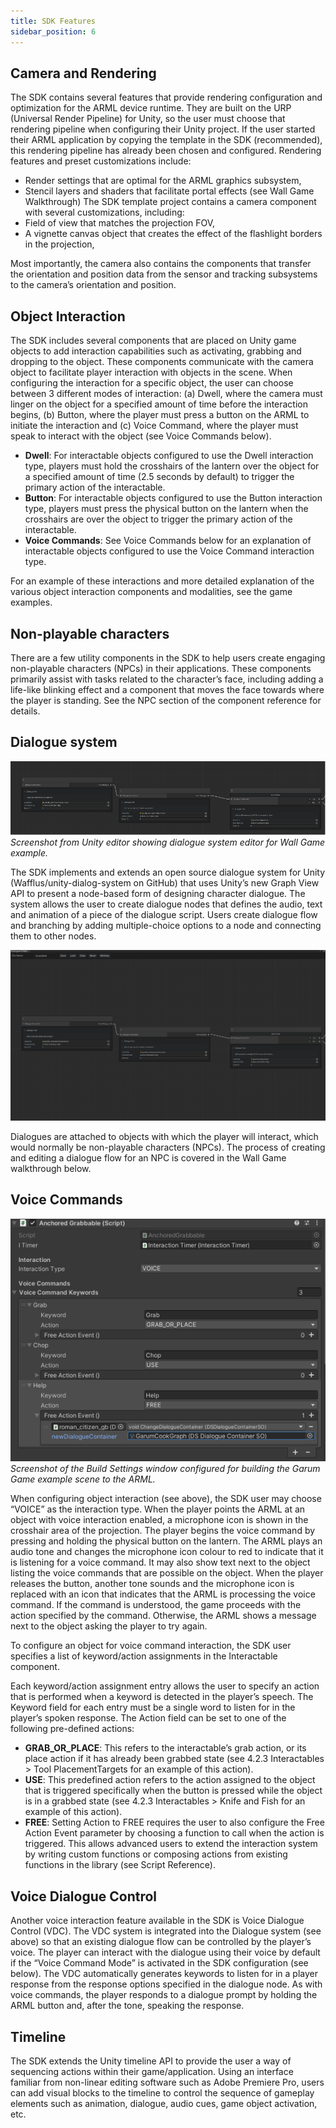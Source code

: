 ```yaml
---
title: SDK Features 
sidebar_position: 6
---
```


## Camera and Rendering

The SDK contains several features that provide rendering configuration and optimization for the ARML device runtime. They are built on the URP (Universal Render Pipeline) for Unity, so the user must choose that rendering pipeline when configuring their Unity project. If the user started their ARML application by copying the template in the SDK (recommended), this rendering pipeline has already been chosen and configured. 
Rendering features and preset customizations include:
-	Render settings that are optimal for the ARML graphics subsystem,
-	Stencil layers and shaders that facilitate portal effects (see Wall Game Walkthrough)
The SDK template project contains a camera component with several customizations, including:
-	Field of view that matches the projection FOV,
-	A vignette canvas object that creates the effect of the flashlight borders in the projection,

Most importantly, the camera also contains the components that transfer the orientation and position data from the sensor and tracking subsystems to the camera’s orientation and position.

## Object Interaction

The SDK includes several components that are placed on Unity game objects to add interaction capabilities such as activating, grabbing and dropping to the object. These components communicate with the camera object to facilitate player interaction with objects in the scene. When configuring the interaction for a specific object, the user can choose between 3 different modes of interaction: (a) Dwell, where the camera must linger on the object for a specified amount of time before the interaction begins, (b) Button, where the player must press a button on the ARML to initiate the interaction and (c) Voice Command, where the player must speak to interact with the object (see Voice Commands below). 
- **Dwell**: For interactable objects configured to use the Dwell interaction type, players must hold the crosshairs of the lantern over the object for a specified amount of time (2.5 seconds by default) to trigger the primary action of the interactable. 
- **Button**: For interactable objects configured to use the Button interaction type, players must press the physical button on the lantern when the crosshairs are over the object to trigger the primary action of the interactable. 
- **Voice Commands**: See Voice Commands below for an explanation of interactable objects configured to use the Voice Command interaction type. 

For an example of these interactions and more detailed explanation of the various object interaction components and modalities, see the game examples.

##	Non-playable characters
There are a few utility components in the SDK to help users create engaging non-playable characters (NPCs) in their applications. These components primarily assist with tasks related to the character’s face, including adding a life-like blinking effect and a component that moves the face towards where the player is standing. See the NPC section of the component reference for details.

##	Dialogue system
![](./assets/arml-wallgame-dialogue.png)  
*Screenshot from Unity editor showing dialogue system editor for Wall Game example.*

The SDK implements and extends an open source dialogue system for Unity (Wafflus/unity-dialog-system on GitHub) that uses Unity’s new Graph View API to present a node-based form of designing character dialogue. The system allows the user to create dialogue nodes that defines the audio, text and animation of a piece of the dialogue script. Users create dialogue flow and branching by adding multiple-choice options to a node and connecting them to other nodes. 

![](./assets/Pasted%20image%2020240119131638.png)

Dialogues are attached to objects with which the player will interact, which would normally be non-playable characters (NPCs). The process of creating and editing a dialogue flow for an NPC is covered in the Wall Game walkthrough below. 

##	Voice Commands
![](./assets/arml-voice-commands.png) 
*Screenshot of the Build Settings window configured for building the Garum Game example scene to the ARML.*

When configuring object interaction (see above), the SDK user may choose “VOICE” as the interaction type. When the player points the ARML at an object with voice interaction enabled, a microphone icon is shown in the crosshair area of the projection. The player begins the voice command by pressing and holding the physical button on the lantern. The ARML plays an audio tone and changes the microphone icon colour to red to indicate that it is listening for a voice command. It may also show text next to the object listing the voice commands that are possible on the object. When the player releases the button, another tone sounds and the microphone icon is replaced with an icon that indicates that the ARML is processing the voice command. If the command is understood, the game proceeds with the action specified by the command. Otherwise, the ARML shows a message next to the object asking the player to try again.

To configure an object for voice command interaction, the SDK user specifies a list of keyword/action assignments in the Interactable component.

Each keyword/action assignment entry allows the user to specify an action that is performed when a keyword is detected in the player’s speech. The Keyword field for each entry must be a single word to listen for in the player’s spoken response. The Action field can be set to one of the following pre-defined actions:
- **GRAB_OR_PLACE**: This refers to the interactable’s grab action, or its place action if it has already been grabbed state (see 4.2.3 Interactables > Tool PlacementTargets for an example of this action). 
- **USE**: This predefined action refers to the action assigned to the object that is triggered specifically when the button is pressed while the object is in a grabbed state (see 4.2.3 Interactables > Knife and Fish for an example of this action). 
- **FREE**: Setting Action to FREE requires the user to also configure the Free Action Event parameter by choosing a function to call when the action is triggered. This allows advanced users to extend the interaction system by writing custom functions or composing actions from existing functions in the library (see Script Reference).

## Voice Dialogue Control
Another voice interaction feature available in the SDK is Voice Dialogue Control (VDC). The VDC system is integrated into the Dialogue system (see above) so that an existing dialogue flow can be controlled by the player’s voice. The player can interact with the dialogue using their voice by default if the “Voice Command Mode” is activated in the SDK configuration (see below). The VDC automatically generates keywords to listen for in a player response from the response options specified in the dialogue node. As with voice commands, the player responds to a dialogue prompt by holding the ARML button and, after the tone, speaking the response.

##	Timeline
The SDK extends the Unity timeline API to provide the user a way of sequencing actions within their game/application. Using an interface familiar from non-linear editing software such as Adobe Premiere Pro, users can add visual blocks to the timeline to control the sequence of gameplay elements such as animation, dialogue, audio cues, game object activation, etc.
